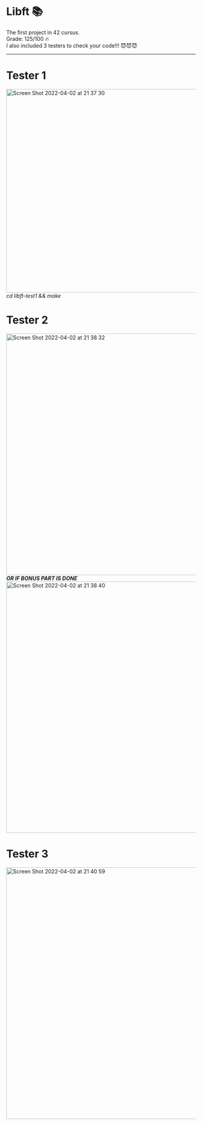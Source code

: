 <h1>Libft 📚</h1>
The first project in 42 cursus. <br>
Grade: 125/100 🔥 <br>
I also included 3 testers to check your code!!! 😈😈😈 <br>
<hr>
<h1>Tester 1 </h1>
<img width="541" alt="Screen Shot 2022-04-02 at 21 37 30" src="https://user-images.githubusercontent.com/38406975/161394673-e7ef39f0-7a83-430f-b7a3-edba0a678160.png">
<i>cd libft-test1 && make</i>
<h1>Tester 2 </h1>
<img width="642" alt="Screen Shot 2022-04-02 at 21 38 32" src="https://user-images.githubusercontent.com/38406975/161394708-2ade6f4f-150c-44df-94d6-d43fd704e0a1.png">
<b><i>OR IF BONUS PART IS DONE</i></b>
<img width="668" alt="Screen Shot 2022-04-02 at 21 38 40" src="https://user-images.githubusercontent.com/38406975/161394770-26ee961d-bd8c-4ff0-9ccd-c4408f6fa3a7.png">
<h1>Tester 3 </h1>

<img width="669" alt="Screen Shot 2022-04-02 at 21 40 59" src="https://user-images.githubusercontent.com/38406975/161394797-ce6f4396-1387-42b2-910a-7efb1b62978d.png">
